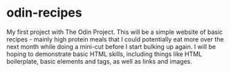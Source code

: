 # odin-recipes
My first project with The Odin Project.
This will be a simple website of basic recipes - mainly high protein meals that I could potentially eat more over the next month while doing a mini-cut before I start bulking up again.
I will be hoping to demonstrate basic HTML skills, including things like HTML boilerplate, basic elements and tags, as well as links and images.